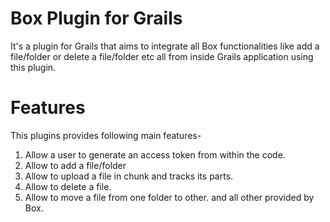 Box Plugin for Grails
====================

It's a plugin for Grails that aims to integrate all Box functionalities like add a file/folder or delete a file/folder etc all from inside Grails application using this plugin.


Features
====================
This plugins provides following main features-
1. Allow a user to generate an access token from within the code.
2. Allow to add a file/folder
3. Allow to upload a file in chunk and tracks its parts.
4. Allow to delete a file.
5. Allow to move a file from one folder to other.
 and all other provided by Box.
